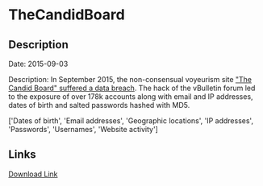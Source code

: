 # TheCandidBoard

## Description

Date: 2015-09-03

Description:
In September 2015, the non-consensual voyeurism site <a href="http://www.ibtimes.co.uk/upskirt-porn-website-hit-massive-data-leak-exposing-nearly-180000-voyeurs-1602756" target="_blank" rel="noopener">&quot;The Candid Board&quot; suffered a data breach</a>. The hack of the vBulletin forum led to the exposure of over 178k accounts along with email and IP addresses, dates of birth and salted passwords hashed with MD5.


['Dates of birth', 'Email addresses', 'Geographic locations', 'IP addresses', 'Passwords', 'Usernames', 'Website activity']

## Links

[Download Link](https://link-to.net/1229997/647.909690750308/dynamic/?r=dGhlY2FuZGlkYm9hcmQuY29t)